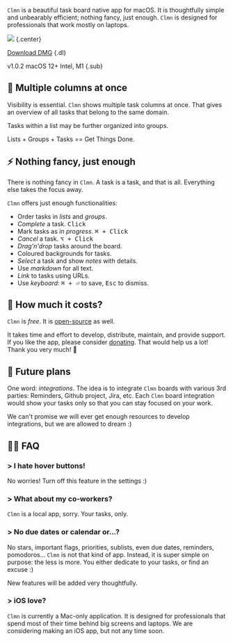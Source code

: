 `Clmn` is a beautiful task board native app for macOS. It is thoughtfully simple and unbearably efficient; nothing fancy, just enough. `Clmn` is designed for professionals that work mostly on laptops.

![](clmn1.png)
{.center}

[Download DMG](https://github.com/igr/Clmn/releases/download/v1.0.2/Clmn-v1.0.2.dmg)
{.dl}

v1.0.2 macOS 12+ Intel, M1
{.sub}

## 🚀 Multiple columns at once

Visibility is essential. `Clmn` shows multiple task columns at once. That gives an overview of all tasks that belong to the same domain.

Tasks within a list may be further organized into groups.

Lists + Groups + Tasks == Get Things Done.

## ⚡ Nothing fancy, just enough

There is nothing fancy in `Clmn`. A task is a task, and that is all. Everything else takes the focus away.

`Clmn` offers just enough functionalities:

- Order tasks in _lists_ and _groups_.
- _Complete_ a task. <kbd>Click</kbd>
- Mark tasks as _in progress_. <kbd>⌘ + Click</kbd>
- _Cancel_ a task. <kbd>⌥ + Click</kbd>
- _Drag'n'drop_ tasks around the board.
- Coloured backgrounds for tasks.
- _Select_ a task and show _notes_ with details.
- Use _markdown_ for all text.
- _Link_ to tasks using URLs.
- Use _keyboard_: <kbd>⌘ + ⏎</kbd> to save, <kbd>Esc</kbd> to dismiss.

## 🎁 How much it costs?

`Clmn` is _free_. It is [open-source](https://github.com/igr/Clmn) as well.

It takes time and effort to develop, distribute, maintain, and provide support. If you like the app, please consider [donating](https://github.com/sponsors/igr?sponsor=igr). That would help us a lot! Thank you very much! 🙏


## 🔮 Future plans

One word: _integrations_. The idea is to integrate `Clmn` boards with various 3rd parties: Reminders, Github project, Jira, etc. Each `Clmn` board integration would show your tasks only so that you can stay focused on your work.

We can't promise we will ever get enough resources to develop integrations, but we are allowed to dream :)


## 💁‍♂️ FAQ

### > I hate hover buttons!

No worries! Turn off this feature in the settings :)

### > What about my co-workers?

`Clmn` is a local app, sorry. Your tasks, only.

### > No due dates or calendar or...?

No stars, important flags, priorities, sublists, even due dates, reminders, pomodoros... `Clmn` is not that kind of app. Instead, it is super simple on purpose: the less is more. You either dedicate to your tasks, or find an excuse :)

New features will be added very thoughtfully.

### > iOS love?

`Clmn` is currently a Mac-only application. It is designed for professionals that spend most of their time behind big screens and laptops. We are considering making an iOS app, but not any time soon.
